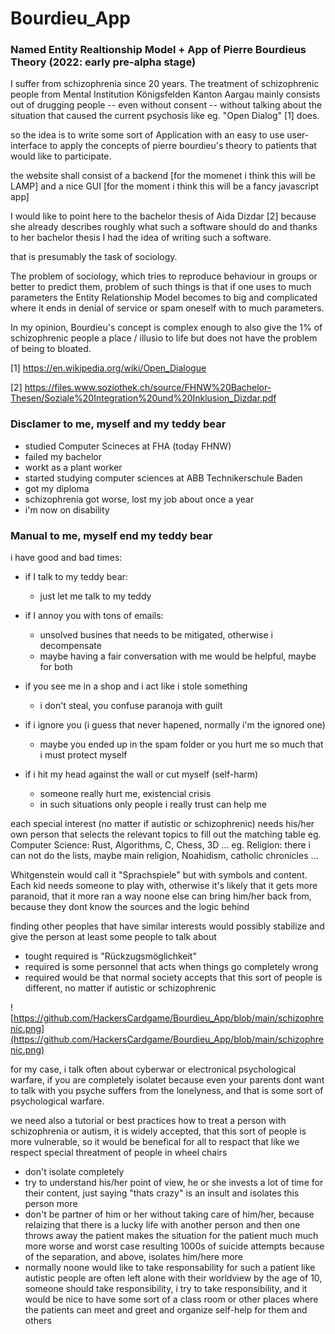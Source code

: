 # Bourdieu_App
### Named Entity Realtionship Model + App of Pierre Bourdieus Theory (2022: early pre-alpha stage)


I suffer from schizophrenia since 20 years. The treatment of schizophrenic people from Mental Institution Königsfelden Kanton Aargau mainly consists out of drugging people -- even without consent -- without talking about the situation that caused the current psychosis like eg. "Open Dialog" [1] does.


so the idea is to write some sort of Application with an easy to use user-interface to apply the concepts of pierre bourdieu's theory to patients that would like to participate.


the website shall consist of a backend [for the momenet i think this will be LAMP] and a nice GUI [for the moment i think this will be a fancy javascript app]


I would like to point here to the bachelor thesis of Aida Dizdar [2] because she already describes roughly what such a software should do and thanks to her bachelor thesis I had the idea of writing such a software.


that is presumably the task of sociology.

The problem of sociology, which tries to reproduce behaviour in groups or better to predict them, problem of such things is that if one uses to much parameters the Entity Relationship Model becomes to big and complicated where it ends in denial of service or spam oneself with to much parameters.


In my opinion, Bourdieu's concept is complex enough to also give the 1% of schizophrenic people a place / illusio to life but does not have the problem of being to bloated.



[1] https://en.wikipedia.org/wiki/Open_Dialogue

[2] https://files.www.soziothek.ch/source/FHNW%20Bachelor-Thesen/Soziale%20Integration%20und%20Inklusion_Dizdar.pdf



### Disclamer to me, myself and my teddy bear

- studied Computer Scineces at FHA (today FHNW)
- failed my bachelor
- workt as a plant worker
- started studying computer sciences at ABB Technikerschule Baden
- got my diploma
- schizophrenia got worse, lost my job about once a year
- i'm now on disability


### Manual to me, myself end my teddy bear

i have good and bad times:
* if I talk to my teddy bear:
    * just let me talk to my teddy

* if I annoy you with tons of emails:
    * unsolved busines that needs to be mitigated, otherwise i decompensate
    * maybe having a fair conversation with me would be helpful, maybe for both

* if you see me in a shop and i act like i stole something
    * i don't steal, you confuse paranoja with guilt

* if i ignore you (i guess that never hapened, normally i'm the ignored one)
    * maybe you ended up in the spam folder or you hurt me so much that i must protect myself

* if i hit my head against the wall or cut myself (self-harm) 
    * someone really hurt me, existencial crisis
    * in such situations only people i really trust can help me

each special interest (no matter if autistic or schizophrenic) needs his/her own person that selects the relevant topics to fill out the matching table
eg. Computer Science: Rust, Algorithms, C, Chess, 3D ...
eg. Religion: there i can not do the lists, maybe main religion, Noahidism, catholic chronicles ...

Whitgenstein would call it "Sprachspiele" but with symbols and content. Each kid needs someone to play with, otherwise it's likely that it gets more paranoid, that it more ran a way noone else can bring him/her back from, because they dont know the sources and the logic behind

finding other peoples that have similar interests would possibly stabilize and give the person at least some people to talk about
* tought required is "Rückzugsmöglichkeit"
* required is some personnel that acts when things go completely wrong
* required would be that normal society accepts that this sort of people is different, no matter if autistic or schizophrenic

![https://github.com/HackersCardgame/Bourdieu_App/blob/main/schizophrenic.png](https://github.com/HackersCardgame/Bourdieu_App/blob/main/schizophrenic.png)

for my case, i talk often about cyberwar or electronical psychological warfare, if you are completely isolatet because even your parents dont want to talk with you psyche suffers from the lonelyness, and that is some sort of psychological warfare.

we need also a tutorial or best practices how to treat a person with schizophrenia or autism, it is widely accepted, that this sort of people is more vulnerable, so it would be benefical for all to respact that like we respect special threatment of people in wheel chairs
* don't isolate completely
* try to understand his/her point of view, he or she invests a lot of time for their content, just saying "thats crazy" is an insult and isolates this person more
* don't be partner of him or her without taking care of him/her, because relaizing that there is a lucky life with another person and then one throws away the patient makes the situation for the patient much much more worse and worst case resulting 1000s of suicide attempts because of the separation, and above, isolates him/here more
* normally noone would like to take responsability for such a patient like autistic people are often left alone with their worldview by the age of 10, someone should take responsibility, i try to take responsibility, and it would be nice to have some sort of a class room or other places where the patients can meet and greet and organize self-help for them and others
